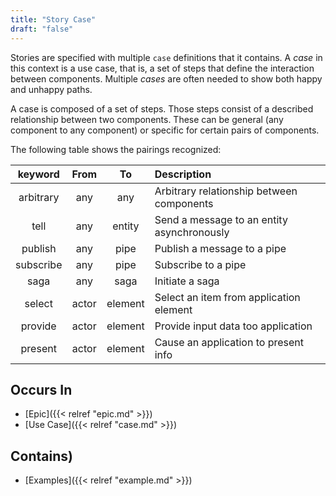 ```yaml
---
title: "Story Case"
draft: "false"
---
```


Stories are specified with multiple `case` definitions that it contains. A 
*case* in this context is a use case, that is, a set of steps that define 
the interaction between components. Multiple *cases* are often needed to 
show both happy and unhappy paths.

A case is composed of a set of steps. Those steps consist of a described 
relationship between two components. These can be general (any component to 
any component) or specific for certain pairs of components. 

The following table shows the pairings recognized:

|  keyword  | From  |   To    | Description                                 |
|:---------:|:-----:|:-------:|:--------------------------------------------|
| arbitrary |  any  |   any   | Arbitrary relationship between components   |
|   tell    |  any  | entity  | Send a message to an entity asynchronously  |
|  publish  |  any  |  pipe   | Publish a message to a pipe                 |
| subscribe |  any  |  pipe   | Subscribe to a pipe                         |
|   saga    |  any  |  saga   | Initiate a saga                             |
|  select   | actor | element | Select an item from application element     |
|  provide  | actor | element | Provide input data too application          |
|  present  | actor | element | Cause an application to present info        |
 

## Occurs In
* [Epic]({{< relref "epic.md" >}})
* [Use Case]({{< relref "case.md" >}})

## Contains)
* [Examples]({{< relref "example.md" >}})

